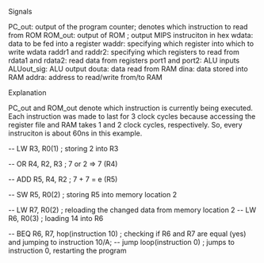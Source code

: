 Signals

PC_out: output of the program counter; denotes which instruction to read from ROM
ROM_out: output of ROM ; output MIPS instruciton in hex
wdata: data to be fed into a register
waddr: specifying which register into which to write wdata
raddr1 and raddr2: specifying which registers to read from
rdata1 and rdata2: read data from registers
port1 and port2: ALU inputs
ALUout_sig: ALU output
douta: data read from RAM
dina: data stored into RAM
addra: address to read/write from/to RAM

Explanation

PC_out and ROM_out denote which instruction is currently being executed. Each instruction was made to last for 3 clock cycles because accessing the register file and RAM takes 1 and 2 clock cycles, respectively. So, every instruciton is about 60ns in this example.

-- LW R3, R0(1) ; storing 2 into R3


-- OR R4, R2, R3 ; 7 or 2 => 7 (R4)


-- ADD R5, R4, R2 ; 7 + 7 = e (R5)


-- SW R5, R0(2) ; storing R5 into memory location 2


-- LW R7, R0(2) ; reloading the changed data from memory location 2 -- LW R6, R0(3) ; loading 14 into R6


-- BEQ R6, R7, hop(instruction 10) ; checking if R6 and R7 are equal (yes) and jumping to instruction 10/A; -- jump loop(instruction 0) ; jumps to instruction 0, restarting the program

